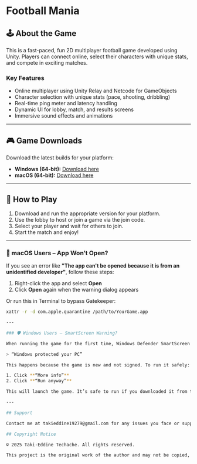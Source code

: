 # Football Mania

## 🕹️ About the Game

This is a fast-paced, fun 2D multiplayer football game developed using Unity. Players can connect online, select their characters with unique stats, and compete in exciting matches.

### Key Features
- Online multiplayer using Unity Relay and Netcode for GameObjects  
- Character selection with unique stats (pace, shooting, dribbling)  
- Real-time ping meter and latency handling  
- Dynamic UI for lobby, match, and results screens  
- Immersive sound effects and animations

---

## 🎮 Game Downloads

Download the latest builds for your platform:

- **Windows (64-bit):** [Download here](https://github.com/takieddine17/Football-Mania/releases/download/Football-Mania(Windows)/Football-Mania.exe)
- **macOS (64-bit):** [Download here](https://github.com/takieddine17/Football-Mania/releases/download/Football-Mania(MacOS)/Football.Mania.app.zip)

---

## 🚀 How to Play

1. Download and run the appropriate version for your platform.  
2. Use the lobby to host or join a game via the join code.  
3. Select your player and wait for others to join.  
4. Start the match and enjoy!

---

### 🧩 macOS Users – App Won’t Open?

If you see an error like **"The app can't be opened because it is from an unidentified developer"**, follow these steps:

1. Right-click the app and select **Open**
2. Click **Open** again when the warning dialog appears

Or run this in Terminal to bypass Gatekeeper:

```bash
xattr -r -d com.apple.quarantine /path/to/YourGame.app

---

### 🛡️ Windows Users – SmartScreen Warning?

When running the game for the first time, Windows Defender SmartScreen might show a warning:

> “Windows protected your PC”

This happens because the game is new and not signed. To run it safely:

1. Click **“More info”**
2. Click **“Run anyway”**

This will launch the game. It’s safe to run if you downloaded it from this official GitHub release.

---

## Support

Contact me at takieddine19279@gmail.com for any issues you face or support. 

## Copyright Notice

© 2025 Taki-Eddine Techache. All rights reserved.

This project is the original work of the author and may not be copied, redistributed, or used for commercial purposes without explicit written permission.
